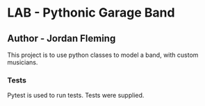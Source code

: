 # LAB - Pythonic Garage Band
## Author - Jordan Fleming

This project is to use python classes to model a band, with custom musicians.

### Tests
Pytest is used to run tests.
Tests were supplied.
